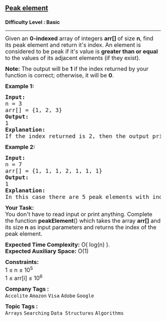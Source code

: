 <h2><a href="https://www.geeksforgeeks.org/problems/peak-element/1?itm_source=geeksforgeeks&itm_medium=article&itm_campaign=bottom_sticky_on_article">Peak element</a></h2><h3>Difficulty Level : Basic</h3><hr><div class="problems_problem_content__Xm_eO"><p><span style="font-size: 18px;">Given an <strong>0-indexed</strong> array of integers <strong>arr[] </strong>of size <strong>n</strong>, find its peak element and return it's index. An element is considered to be peak if it's value is <strong>greater than or equal</strong> to the values of its adjacent elements (if they exist).</span></p>
<p><span style="font-size: 18px;"><strong>Note:</strong> The output will be&nbsp;<strong>1</strong> if the index returned by your function is correct; otherwise, it will be <strong>0</strong>.</span></p>
<p><strong><span style="font-size: 18px;">Example 1:</span></strong></p>
<pre><strong><span style="font-size: 18px;">Input: 
</span></strong><span style="font-size: 18px;">n = 3
arr[] = {1, 2, 3}</span><span style="font-size: 18px;">
<strong>Output:</strong> <br>1
<strong>Explanation:</strong> <br>If the index returned is 2, then the output printed will be 1. Since arr[2] = 3 is greater than its </span><span style="font-size: 14pt;">adjacent elements, and there is no element after it, we can consider it as a peak element. No other index satisfies the same property, so answer will be printed as 0.</span></pre>
<p><strong><span style="font-size: 18px;">Example 2:</span></strong></p>
<pre><strong><span style="font-size: 18px;">Input:
</span></strong><span style="font-size: 18px;">n = 7
arr[] = {1, 1, 1, 2, 1, 1, 1}</span><span style="font-size: 18px;">
<strong>Output: <br></strong>1<strong>
Explanation: <br></strong></span><span style="font-size: 18px;">In this case there are 5 peak elements with indices as {0,1,3,5,6}. Returning any of them will give you correct answer.</span></pre>
<p><strong><span style="font-size: 18px;">Your Task:</span></strong><br><span style="font-size: 18px;">You don't have to read&nbsp;input or print anything. Complete the function <strong>peakElement</strong>() which takes the array <strong>arr[]</strong> and its size <strong>n</strong> as input parameters and returns the index of the peak element.</span></p>
<p><span style="font-size: 18px;"><strong>Expected Time Complexity:</strong> O( log(n) ).<br><strong>Expected Auxiliary Space:</strong>&nbsp;O(1)</span></p>
<p><span style="font-size: 18px;"><strong>Constraints:</strong><br>1 ≤ n ≤ 10<sup>5</sup><br>1 ≤ arr[i] ≤ 10<sup>6</sup></span></p></div><p><span style=font-size:18px><strong>Company Tags : </strong><br><code>Accolite</code>&nbsp;<code>Amazon</code>&nbsp;<code>Visa</code>&nbsp;<code>Adobe</code>&nbsp;<code>Google</code>&nbsp;<br><p><span style=font-size:18px><strong>Topic Tags : </strong><br><code>Arrays</code>&nbsp;<code>Searching</code>&nbsp;<code>Data Structures</code>&nbsp;<code>Algorithms</code>&nbsp;